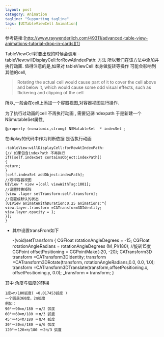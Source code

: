 ```yaml
---
layout: post
category: Animation
tagline: "Supporting tagline"
tags: [UITableViewCell Animation]
---
```


参考链接:[http://www.raywenderlich.com/49311/advanced-table-view-animations-tutorial-drop-in-cards][1]

TableViewCell将要出现的时候会调用
-tableView:willDisplayCell:forRowAtIndexPath: 方法
所以我们在该方法中添加并执行动画.
值得注意的是,如果对 tableViewCell 本身做旋转等操作 可能会影响到其他的cell,

> Rotating the actual cell would cause part of it to cover the cell above and below it, which would cause some odd visual effects, such as flickering and clipping of the cell


所以,一般会在cell上添加一个容器视图,对容器视图进行操作.

为了执行过动画的cell 不再执行动画 , 需要记录indexpath 于是新建一个NSmutableSet属性,

	@property (nonatomic,strong) NSMutableSet  * indexSet ;

 在diplay的代码中作为判断依据 是否执行动画


	-tableView:willDisplayCell:forRowAtIndexPath:
	{// 如果包含indexPath 不再执行
	if([self.indexSet containsObject:indexPath])
	{
	return;
	}
	[self.indexSet addObject:indexPath];
	//取得容器视图
	UIView * view =[cell viewWithTag:1001];
	//设置转换矩阵
	[view .layer setTransform:self.transform];
	//设置成默认的状态
	[UIView animateWithDuration:0.25 animations:^{
	view.layer.transform =CATransform3DIdentity;
	view.layer.opacity = 1;
	}];
	}
	


* 其中设置transFrom如下


	-(void)setTransform
	{
	CGFloat rotationAngleDegrees = -15;
	CGFloat rotationAngleRadians = rotationAngleDegrees (M_PI/180); //旋转15度
	CGPoint offsetPositioning = CGPointMake(-20, -20);
	CATransform3D transform =CATransform3DIdentity;
	transform =CATransform3DRotate(transform, rotationAngleRadians,0.0, 0.0, 1.0);
	transform =CATransform3DTranslate(transform,offsetPositioning.x, offsetPositioning.y, 0.0);
	_transform = transform;
	}
	

其中 角度与弧度的转换



	1度=π/180弧度( ≈0.017453弧度 ) 
	一个圆是360度，2π弧度
	例如： 
	90°＝90×π/180 ＝π/2 弧度 
	60°＝60×π/180 ＝π/3 弧度 
	45°＝45×π/180 ＝π/4 弧度 
	30°＝30×π/180 ＝π/6 弧度 
	120°＝120×π/180 ＝2π/3 弧度
	

[1]:	http://www.raywenderlich.com/49311/advanced-table-view-animations-tutorial-drop-in-cards